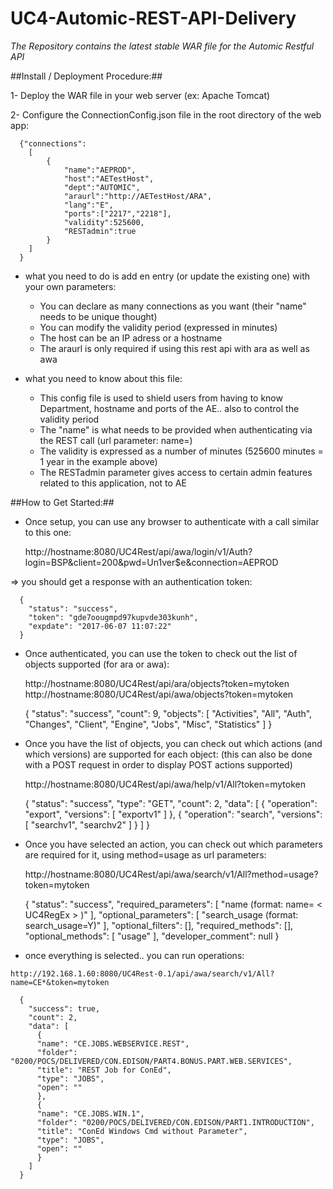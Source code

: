 # UC4-Automic-REST-API-Delivery


_The Repository contains the latest stable WAR file for the Automic Restful API_
 
##Install / Deployment Procedure:##

  1- Deploy the WAR file in your web server (ex: Apache Tomcat)
  
  2- Configure the ConnectionConfig.json file in the root directory of the web app:
  
    
      {"connections":
      	[
        	{
        		"name":"AEPROD",
        		"host":"AETestHost",
        		"dept":"AUTOMIC",
        		"araurl":"http://AETestHost/ARA",
        		"lang":"E",
        		"ports":["2217","2218"],
        		"validity":525600,
        		"RESTadmin":true
        	}
      	]
      }

  * what you need to do is add en entry (or update the existing one) with your own parameters:
    * You can declare as many connections as you want (their "name" needs to be unique thought)
    * You can modify the validity period (expressed in minutes)
    * The host can be an IP adress or a hostname
    * The araurl is only required if using this rest api with ara as well as awa
  
  * what you need to know about this file:
    * This config file is used to shield users from having to know Department, hostname and ports of the AE.. also to control the validity period
    * The "name" is what needs to be provided when authenticating via the REST call (url parameter: name=)
    * The validity is expressed as a number of minutes (525600 minutes = 1 year in the example above)
    * The RESTadmin parameter gives access to certain admin features related to this application, not to AE

  ##How to Get Started:##
  * Once setup, you can use any browser to authenticate with a call similar to this one:
    
    http://hostname:8080/UC4Rest/api/awa/login/v1/Auth?login=BSP&client=200&pwd=Un1ver$e&connection=AEPROD
  
  => you should get a response with an authentication token:

      {
        "status": "success",
        "token": "gde7oougmpd97kupvde303kunh",
        "expdate": "2017-06-07 11:07:22"
      }

  * Once authenticated, you can use the token to check out the list of objects supported (for ara or awa):

    http://hostname:8080/UC4Rest/api/ara/objects?token=mytoken
    http://hostname:8080/UC4Rest/api/awa/objects?token=mytoken

      {
        "status": "success",
        "count": 9,
        "objects": [
          "Activities",
          "All",
          "Auth",
          "Changes",
          "Client",
          "Engine",
          "Jobs",
          "Misc",
          "Statistics"
        ]
}

  * Once you have the list of objects, you can check out which actions (and which versions) are supported for each object:
     (this can also be done with a POST request in order to display POST actions supported)

    http://hostname:8080/UC4Rest/api/awa/help/v1/All?token=mytoken
    
    {
       "status": "success",
       "type": "GET",
       "count": 2,
       "data": [
         {
           "operation": "export",
           "versions": [
             "exportv1"
           ]
         },
         {
           "operation": "search",
           "versions": [
             "searchv1",
             "searchv2"
           ]
         }
       ]
}

  * Once you have selected an action, you can check out which parameters are required for it, using method=usage as url parameters:

    http://hostname:8080/UC4Rest/api/awa/search/v1/All?method=usage?token=mytoken
    
      {
       "status": "success",
       "required_parameters": [
         "name (format: name= < UC4RegEx > )"
       ],
       "optional_parameters": [
         "search_usage (format: search_usage=Y)"
       ],
       "optional_filters": [],
       "required_methods": [],
       "optional_methods": [
         "usage"
       ],
       "developer_comment": null
     }
    
   * once everything is selected.. you can run operations:
    
    http://192.168.1.60:8080/UC4Rest-0.1/api/awa/search/v1/All?name=CE*&token=mytoken

      {
        "success": true,
        "count": 2,
        "data": [
          {
          "name": "CE.JOBS.WEBSERVICE.REST",
          "folder": "0200/POCS/DELIVERED/CON.EDISON/PART4.BONUS.PART.WEB.SERVICES",
          "title": "REST Job for ConEd",
          "type": "JOBS",
          "open": ""
          },
          {
          "name": "CE.JOBS.WIN.1",
          "folder": "0200/POCS/DELIVERED/CON.EDISON/PART1.INTRODUCTION",
          "title": "ConEd Windows Cmd without Parameter",
          "type": "JOBS",
          "open": ""
          }
        ]
      }
